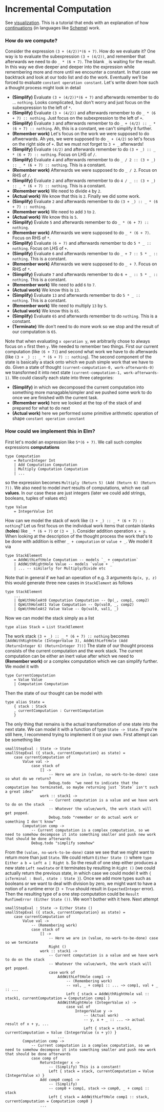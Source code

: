 # Incremental Computation

See [visualization](https://omedusyo.github.io/stack-machine-with-continuations/index.html).
This is a tutorial that ends with an explanation of how [continuations](https://en.wikipedia.org/wiki/Continuation) (in languages like [Scheme](https://en.wikipedia.org/wiki/Scheme_(programming_language))) work.

### How do we compute?
Consider the expression `(3 + (4/2))*(6 + 7)`. How do we evaluate it? One way is to evaluate the subexpression `(3 + (4/2))`, and remember that afterwards we need to do `_ * (6 + 7)`. The blank `_` is waiting for the result. In this way we dive deeper and deeper into the expression while remembering more and more until we encounter a constant. In that case we backtrack and look at our todo list and do the work. Eventually we'll be forced to evaluate `constant operation constant`. Let's write down how such a thought process might look in detail
* **(Simplify)** Evaluate `(3 + (4/2))*(6 + 7)` and afterwards remember to do ... `nothing`. Looks complicated, but don't worry and just focus on the subexpression to the left of `*`.
* **(Simplify)** Evaluate `(3 + (4/2))` and afterwards remember to do `_ * (6 + 7) :: nothing`. Just focus on the subexpression to the left of `+`.
* **(Simplify)** Evaluate `3` and afterwards remember to do `_ + (4/2) :: _ * (6 + 7) :: nothing`. Ah, this is a constant, we can't simplify it further.
* **(Remember work)** Let's focus on the work we were supposed to do aftwerwards. Ah yes, we were supposed to do `_ + (4/2)` so let's focus on the right side of `+`. But we must not forget to `3 + _` afterwards!
* **(Simplify)** Evaluate `(4/2)` and afterwards remember to do `(3 + _) :: _ * (6 + 7) :: nothing`. Focus on LHS of `/`.
* **(Simplify)** Evaluate `4` and afterwards remember to do `_ / 2 :: (3 + _) :: _ * (6 + 7) :: nothing`. This is a constant.
* **(Remember work)** Afterwards we were supposed to do `_ / 2`. Focus on RHS of `/`.
* **(Simplify)** Evaluate `2` and afterwards remember to do `4 / _ :: (3 + _) :: _ * (6 + 7) :: nothing`. This is a constant.
* **(Remember work)** We need to divide `4` by `2`.
* **(Actual work)** We know that this is `2`. Finally we did some work.
* **(Simplify)** Evaluate `2` and afterwards remember to do `(3 + _) :: _ * (6 + 7) :: nothing`.
* **(Remember work)** We need to add `3` to `2`.
* **(Actual work)** We know this is `5`.
* **(Simplify)** Evalute `5` and afterwards remember to do `_ * (6 + 7) :: nothing`.
* **(Remember work)** Afterwards we were supposed to do `_ * (6 + 7)`. Focus on RHS of `*`.
* **(Simplify)** Evaluate `(6 + 7)` and afterwards remember to do `5 * _ :: nothing`. Focus on LHS of `+`.
* **(Simplify)** Evaluate `6` and afterwards remember to do `_ + 7 :: 5 * _ :: nothing`. This is a constant.
* **(Remember work)** Afterwards we were supposed to do `_ + 7`. Focus on RHS of `*`.
* **(Simplify)** Evaluate `7` and afterwards remember to do `6 + _ :: 5 * _ :: nothing`. This is a constant.
* **(Remember work)** We need to add `6` to `7`.
* **(Actual work)** We know this is `13`.
* **(Simplify)** Evaluate `13` and afterwards remember to do `5 * _ :: nothing`. This is a constant.
* **(Remember work)** We need to multiply `13` by `5`.
* **(Actual work)** We know this is `65`.
* **(Simplify)** Evaluate `65` and afterwards remember to do `nothing`. This is a constant.
* **(Terminate)** We don't need to do more work so we stop and the result of our computation is `65`.

Note that when evaluating `x operation y`, we arbitrarily chose to always focus on `x` first then `y`. We needed to remember two things. First our current computation (like `(6 + 7)`) and second what work we have to do afterwards (like `(3 + _) :: _ * (6 + 7) :: nothing`).  The second component of the state is basically a stack onto which we push simple work that we have to do. Given a state of thought `(current-computation-0, work-afterwards-0)` we transformed it into next state `(current-computation-1, work-afterwards-1)`. We could classify each state into three categories:
* **(Simplify)** in which we decomposed the current computation into something more managable/simpler and we pushed some work to do once we are finished with the current task. 
* **(Remember work)** here we looked at the top of the stack of and prepared for what to do next
* **(Actual work)** here we performed some primitive arithmetic operation of shape `constant operation constant`

### How could we implement this in Elm?
First let's model an expression like `5*(6 + 7)`. We call such complex expressions **computations**
``` 
type Computation
    = ReturnInteger Int
    | Add Computation Computation
    | Multiply Computation Computation
    | ...
```
so the expression becomes `Multiply (Return 5) (Add (Return 6) (Return 7))`.
We also need to model *inert* results of computations, which we call **values**. In our case these are just integers (later we could add strings, booleans, tuples of values etc)
```
type Value
    = IntegerValue Int
```
How can we model the stack of work like `(3 + _) :: _ * (6 + 7) :: nothing`? Let us first focus on the individual work items that contain blanks (**holes**) like `_ * (6 + 7)` or `(3 + _)`. Consider addition operation `x + y`. When looking at the description of the thought process the work that's to be done with addition is either `_ + computation` or `value + _`. We model it via
```
type StackElement
    = AddWithLeftHole Computation -- models `_ + computation`
    | AddWithRightHole Value -- models `value + _`
    | ... -- similarly for Multiply/Divide etc
```
Note that in general if we had an operation of e.g. 3 arguments `Op(x, y, z)` this would generate three new cases in `StackElement` as follows
```
type StackElement
    ...
    | OpWithHoleAt0 Computation Computation -- Op(_, comp1, comp2)
    | OpWithHoleAt1 Value Computation -- Op(val0, _, comp2)
    | OpWithHoleAt2 Value Value -- Op(val0, val1, _)
```
Now we can model the stack simply as a list
```
type alias Stack = List StackElement
```
The work stack `(3 + _) :: _ * (6 + 7) :: nothing` becomes ```[AddWithRightHole (IntegerValue 3), AddWithLeftHole (Add (ReturnInteger 6) (ReturnInteger 7))]```
The state of our thought process consists of the current computation and the work stack.
The current computation can be either an inert value after which we need to **(Remember work)** or a complex computation which we can simplify further. We model it with
```
type CurrentComputation
    = Value Value
    | Computation Computation
```
Then the state of our thought can be model with
```
type alias State =
    { stack : Stack
    , currentComputation : CurrentComputation
    }
```
The only thing that remains is the actual transformation of one state into the next state. We can model it with a function of type `State -> State`. If you're still here, I recommend trying to implement it on your own. First attempt can be something like
```
smallStepEval : State -> State
smallStepEval ({ stack, currentComputation} as state) =
    case currentComputation of
        Value val ->
            case stack of
                [] ->
                    -- Here we are in (value, no-work-to-be-done) case so what do we return?
                    Debug.todo  "we need to indicate that the computation has terminated, so maybe returning just `State` isn't such a great idea"
                work :: stack1 ->
                    -- Current computation is a value and we have work to do on the stack
                    -- Whatever the value/work, the work stack will get popped.
                    Debug.todo "remember or do actual work or something I don't know" 
        Computation comp ->
            -- Current computation is a complex computation, so we need to somehow decompose it into something smaller and push new work that should be done afterwards
            Debug.todo "simplify somehow"
```
From the `(value, no-work-to-be-done)` case we see that we might want to return more than just `State`. We could return `Either State ()` where `type Either a b = Left a | Right b`. So the result of one step either produces a new state `Left newState` or it terminates by resulting in `Right ()` (we could actually return the previous state, in which case we could model it with `{ isTerminal : Bool, state : State }`). Once we add more types such as booleans or we want to deal with division by zero, we might want to have a notion of a runtime error (`3 + True` should result in `ExpectedInteger` error). Then the resulting type of a one step computation could be `Result RunTimeError (Either State ())`. We won't bother with it here. Next attempt
```
smallStepEval : State -> Either State ()
smallStepEval ({ stack, currentComputation} as state) =
    case currentComputation of
        Value val ->
            -- (Remembering work)
            case stack of
                [] ->
                    -- Here we are in (value, no-work-to-be-done) case so we terminate
                    Right ()
                work :: stack1 ->
                    -- Current computation is a value and we have work to do on the stack
                    -- Whatever the value/work, the work stack will get popped.
                    case work of
                        AddWithLeftHole comp1 ->
                            -- (Remembering work)
                            -- val, _ + comp1 :: ... ~> comp1, val + _ :: ...
                            Left { stack = AddWithRightHole val :: stack1, currentComputation = Computation comp1 }
                        AddWithRightHole (IntegerValue x) ->
                            case val of
                                IntegerValue y ->
                                    -- (Actual work)
                                    -- y, x + _ :: ... ~> actual result of x + y, ...
                                    Left { stack = stack1, currentComputation = Value (IntegerValue (x + y)) }
                        ...
        Computation comp ->
            -- Current computation is a complex computation, so we need to somehow decompose it into something smaller and push new work that should be done afterwards
            case comp of
                ReturnInteger x ->
                    -- (Simplify) This is a constant!
                    Left { stack = stack, currentComputation = Value (IntegerValue x) }
                Add comp0 comp1 ->
                    -- (Simplify)
                    -- comp0 + comp1, stack ~> comp0, _ + comp1 :: stack
                    Left { stack = AddWithLeftHole comp1 :: stack, currentComputation = Computation comp0 }
                ...
```
